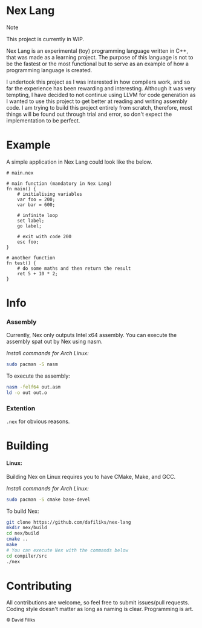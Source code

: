 # Nex Lang
> [!NOTE]
> This project is currently in WIP.

Nex Lang is an experimental (toy) programming language written in C++, that was made as a learning project. The purpose of this language is not to be the fastest or the most functional but to serve as an example of how a programming language is created.

I undertook this project as I was interested in how compilers work, and so far the experience has been rewarding and interesting. Although it was very tempting, I have decided to not continue using LLVM for code generation as I wanted to use this project to get better at reading and writing assembly code. I am trying to build this project entirely from scratch, therefore, most things will be found out through trial and error, so don't expect the implementation to be perfect.

# Example

A simple application in Nex Lang could look like the below.
```nex-lang
# main.nex

# main function (mandatory in Nex Lang)
fn main() {
    # initialising variables
    var foo = 200;
    var bar = 600;

    # infinite loop
    set label;
    go label;

    # exit with code 200
    esc foo;
}

# another function
fn test() {
    # do some maths and then return the result
    ret 5 + 10 * 2;
}
```

# Info

### Assembly
Currently, Nex only outputs Intel x64 assembly. You can execute the assembly spat out by Nex using nasm.

*Install commands for Arch Linux:*
```bash
sudo pacman -S nasm
```

To execute the assembly:

```bash
nasm -felf64 out.asm
ld -o out out.o
```

### Extention
`.nex` for obvious reasons.

# Building

#### Linux:
Building Nex on Linux requires you to have CMake, Make, and GCC.

*Install commands for Arch Linux:*
```bash
sudo pacman -S cmake base-devel
```

To build Nex:

```bash
git clone https://github.com/dafiliks/nex-lang
mkdir nex/build
cd nex/build
cmake ..
make
# You can execute Nex with the commands below
cd compiler/src
./nex
```

# Contributing

All contributions are welcome, so feel free to submit issues/pull requests. Coding style doesn't matter as long as naming is clear. Programming is art.

<sub> © David Filiks </sub>

